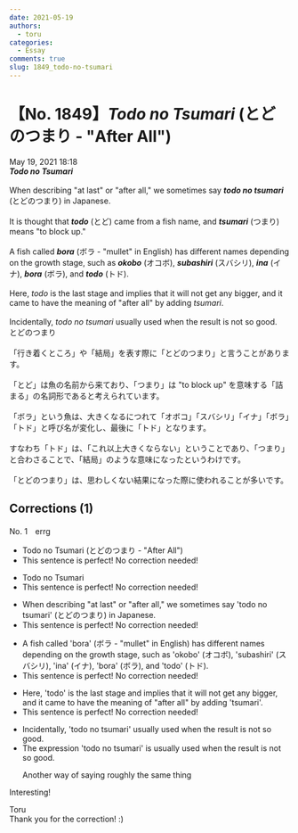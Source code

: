 ```yaml
---
date: 2021-05-19
authors:
  - toru
categories:
  - Essay
comments: true
slug: 1849_todo-no-tsumari
---
```


# 【No. 1849】<strong><em>Todo no Tsumari</strong></em> (とどのつまり - "After All")
<div class="date">May 19, 2021 18:18</div>
<div id="post"><div id="body_show_ori">
<strong><em>Todo no Tsumari</strong></em><br/><br/>When describing "at last" or "after all," we sometimes say <strong><em>todo no tsumari</em></strong> (とどのつまり) in Japanese. <br/><br/>It is thought that <strong><em>todo</em></strong> (とど) came from a fish name, and <strong><em>tsumari</em></strong> (つまり) means "to block up."<br/><br/>A fish called <strong><em>bora</em></strong> (ボラ - "mullet" in English) has different names depending on the growth stage, such as <strong><em>okobo</em></strong> (オコボ), <strong><em>subashiri</em></strong> (スバシリ), <strong><em>ina</em></strong> (イナ), <strong><em>bora</em></strong> (ボラ), and <strong><em>todo</em></strong> (トド).<br/><br/>Here, <em>todo</em> is the last stage and implies that it will not get any bigger, and it came to have the meaning of "after all" by adding <em>tsumari</em>.<br/><br/>Incidentally, <em>todo no tsumari</em> usually used when the result is not so good.
</div></div>

<!-- more -->

<div id="post_ja"><div id="body_show_mo">
とどのつまり<br/><br/>「行き着くところ」や「結局」を表す際に「とどのつまり」と言うことがあります。<br/><br/>「とど」は魚の名前から来ており、「つまり」は "to block up" を意味する「詰まる」の名詞形であると考えられています。<br/><br/>「ボラ」という魚は、大きくなるにつれて「オボコ」「スバシリ」「イナ」「ボラ」「トド」と呼び名が変化し、最後に「トド」となります。<br/><br/>すなわち「トド」は、「これ以上大きくならない」ということであり、「つまり」と合わさることで、「結局」のような意味になったというわけです。<br/><br/>「とどのつまり」は、思わしくない結果になった際に使われることが多いです。
</div></div>

## Corrections (1)
<div id="block"><div class="first_name"> No. 1　<span class="just_name">errg</span></div><div id="block2">
<ul class="correction_field">
<li class="incorrect">Todo no Tsumari (とどのつまり - "After All")</li>
<li class="corrected perfect">This sentence is perfect! No correction needed!</li>
</ul>
<ul class="correction_field">
<li class="incorrect">Todo no Tsumari</li>
<li class="corrected perfect">This sentence is perfect! No correction needed!</li>
</ul>
<ul class="correction_field">
<li class="incorrect">When describing "at last" or "after all," we sometimes say 'todo no tsumari' (とどのつまり) in Japanese.</li>
<li class="corrected perfect">This sentence is perfect! No correction needed!</li>
</ul>
<ul class="correction_field">
<li class="incorrect">A fish called 'bora' (ボラ - "mullet" in English) has different names depending on the growth stage, such as 'okobo' (オコボ), 'subashiri' (スバシリ), 'ina' (イナ), 'bora' (ボラ), and 'todo' (トド).</li>
<li class="corrected perfect">This sentence is perfect! No correction needed!</li>
</ul>
<ul class="correction_field">
<li class="incorrect">Here, 'todo' is the last stage and implies that it will not get any bigger, and it came to have the meaning of "after all" by adding 'tsumari'.</li>
<li class="corrected perfect">This sentence is perfect! No correction needed!</li>
</ul>
<ul class="correction_field">
<li class="incorrect">Incidentally, 'todo no tsumari' usually used when the result is not so good.</li>
<li class="corrected correct">
<span class="f_blue">The expression</span> 'todo no tsumari' <span class="f_blue">is </span>usually used when the result is not so good.
<p class="correction_comment">Another way of saying roughly the same thing</p>
</li>
</ul>
<p class="comment_small">
 Interesting!
</p>

</div><div class="name"><span class="just_name">Toru</span><br>
Thank you for the correction! :)
</div>
</div>
